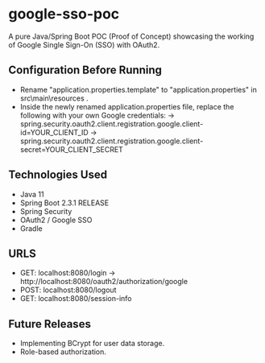 # google-sso-poc
A pure Java/Spring Boot POC (Proof of Concept) showcasing the working of Google Single Sign-On (SSO) with OAuth2.

## Configuration Before Running
- Rename "application.properties.template" to "application.properties" in src\main\resources .
- Inside the newly renamed application.properties file, replace the following with your own Google credentials:
-> spring.security.oauth2.client.registration.google.client-id=YOUR_CLIENT_ID
-> spring.security.oauth2.client.registration.google.client-secret=YOUR_CLIENT_SECRET 

## Technologies Used
- Java 11
- Spring Boot 2.3.1 RELEASE
- Spring Security
- OAuth2 / Google SSO
- Gradle

## URLS
- GET: localhost:8080/login -> http://localhost:8080/oauth2/authorization/google
- POST: localhost:8080/logout
- GET: localhost:8080/session-info

## Future Releases
- Implementing BCrypt for user data storage.
- Role-based authorization.
